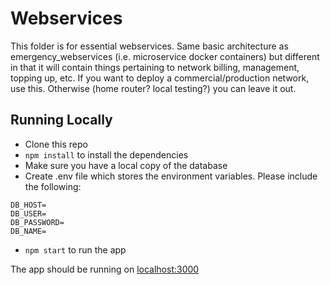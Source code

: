 # Webservices
This folder is for essential webservices. Same basic architecture as emergency_webservices (i.e. microservice docker containers) but different in that it will contain things pertaining to network billing, management, topping up, etc. If you want to deploy a commercial/production network, use this. Otherwise (home router? local testing?) you can leave it out.

## Running Locally
- Clone this repo
- `npm install` to install the dependencies
- Make sure you have a local copy of the database
- Create .env file which stores the environment variables. Please include the following:
```
DB_HOST=
DB_USER=
DB_PASSWORD=
DB_NAME=
```
- `npm start` to run the app

The app should be running on [localhost:3000](http://localhost:3000/)
